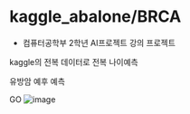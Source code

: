 # kaggle_abalone/BRCA

- 컴퓨터공학부 2학년 AI프로젝트 강의 프로젝트

kaggle의 전복 데이터로 전복 나이예측 

유방암 예후 예측

GO
![image](https://user-images.githubusercontent.com/44604948/112574882-8f61ea80-8e32-11eb-9523-59b78126162e.png)
